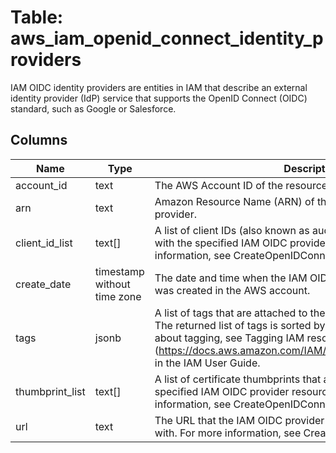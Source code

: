 
# Table: aws_iam_openid_connect_identity_providers
IAM OIDC identity providers are entities in IAM that describe an external identity provider (IdP) service that supports the OpenID Connect (OIDC) standard, such as Google or Salesforce.
## Columns
| Name        | Type           | Description  |
| ------------- | ------------- | -----  |
|account_id|text|The AWS Account ID of the resource.|
|arn|text|Amazon Resource Name (ARN) of the openid connect identity provider.|
|client_id_list|text[]|A list of client IDs (also known as audiences) that are associated with the specified IAM OIDC provider resource object. For more information, see CreateOpenIDConnectProvider. |
|create_date|timestamp without time zone|The date and time when the IAM OIDC provider resource object was created in the AWS account. |
|tags|jsonb|A list of tags that are attached to the specified IAM OIDC provider. The returned list of tags is sorted by tag key. For more information about tagging, see Tagging IAM resources (https://docs.aws.amazon.com/IAM/latest/UserGuide/id_tags.html) in the IAM User Guide. |
|thumbprint_list|text[]|A list of certificate thumbprints that are associated with the specified IAM OIDC provider resource object. For more information, see CreateOpenIDConnectProvider. |
|url|text|The URL that the IAM OIDC provider resource object is associated with. For more information, see CreateOpenIDConnectProvider. |
